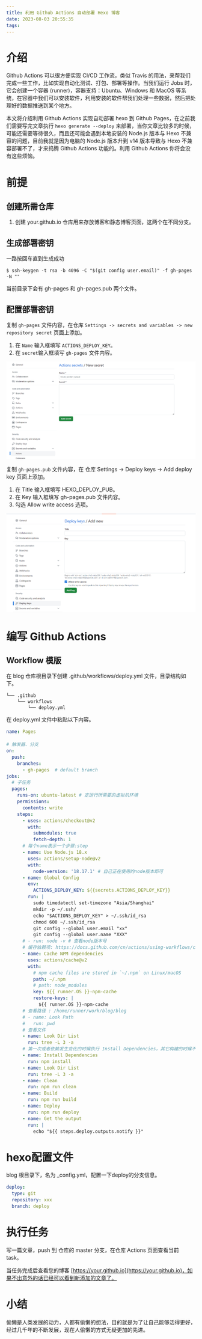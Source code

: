 ```yaml
---
title: 利用 Github Actions 自动部署 Hexo 博客
date: 2023-08-03 20:55:35
tags:
---
```


# 介绍
Github Actions 可以很方便实现 CI/CD 工作流，类似 Travis 的用法，来帮我们完成一些工作，比如实现自动化测试、打包、部署等操作。当我们运行 Jobs 时，它会创建一个容器 (runner)，容器支持：Ubuntu、Windows 和 MacOS 等系统，在容器中我们可以安装软件，利用安装的软件帮我们处理一些数据，然后把处理好的数据推送到某个地方。

本文将介绍利用 Github Actions 实现自动部署 hexo 到 Github Pages，在之前我们需要写完文章执行 `hexo generate --deploy` 来部署，当你文章比较多的时候，可能还需要等待很久，而且还可能会遇到本地安装的 Node.js 版本与 Hexo 不兼容的问题，目前我就是因为电脑的 Node.js 版本升到 v14 版本导致与 Hexo 不兼容部署不了，才来捣腾 Github Actions 功能的。利用 Github Actions 你将会没有这些烦恼。



# 前提
## 创建所需仓库
1. 创建 your.github.io 仓库用来存放博客和静态博客页面，这两个在不同分支。

## 生成部署密钥
一路按回车直到生成成功

```shell
$ ssh-keygen -t rsa -b 4096 -C "$(git config user.email)" -f gh-pages -N ""
```

当前目录下会有 gh-pages 和 gh-pages.pub 两个文件。

## 配置部署密钥
复制  `gh-pages` 文件内容，在仓库 `Settings -> secrets and variables -> new repository secret` 页面上添加。

1. 在 `Name` 输入框填写 `ACTIONS_DEPLOY_KEY`。
2. 在 `secret`输入框填写  `gh-pages` 文件内容。

![1693718105040](auto-deploy/1693718105040.png)



复制  `gh-pages.pub` 文件内容，在 仓库 Settings -> Deploy keys -> Add deploy key 页面上添加。

1. 在 Title 输入框填写 HEXO_DEPLOY_PUB。
2. 在 Key 输入框填写  gh-pages.pub 文件内容。
3. 勾选 Allow write access 选项。

![1693718293575](auto-deploy/1693718293575.png)



# 编写 Github Actions
## Workflow 模版
在 blog 仓库根目录下创建 .github/workflows/deploy.yml 文件，目录结构如下。

```blog (repository)
└── .github
    └── workflows
        └── deploy.yml

```

在 deploy.yml 文件中粘贴以下内容。

```yml
name: Pages

# 触发器、分支
on:
  push:
    branches:
      - gh-pages  # default branch
jobs:
  # 子任务
  pages:
    runs-on: ubuntu-latest # 定运行所需要的虚拟机环境
    permissions:
      contents: write
    steps:
      - uses: actions/checkout@v2
        with:
          submodules: true
          fetch-depth: 1
      # 每个name表示一个步骤:step
      - name: Use Node.js 18.x
        uses: actions/setup-node@v2
        with:
          node-version: '18.17.1' # 自己正在使用的node版本即可
      - name: Global Config
        env:
          ACTIONS_DEPLOY_KEY: ${{secrets.ACTIONS_DEPLOY_KEY}}
        run: |
          sudo timedatectl set-timezone "Asia/Shanghai"
          mkdir -p ~/.ssh/
          echo "$ACTIONS_DEPLOY_KEY" > ~/.ssh/id_rsa
          chmod 600 ~/.ssh/id_rsa
          git config --global user.email "xx"
          git config --global user.name "XXX"
      # - run: node -v # 查看node版本号
      # 缓存依赖项: https://docs.github.com/cn/actions/using-workflows/caching-dependencies-to-speed-up-workflows
      - name: Cache NPM dependencies
        uses: actions/cache@v2
        with:
          # npm cache files are stored in `~/.npm` on Linux/macOS
          path: ~/.npm
          # path: node_modules
          key: ${{ runner.OS }}-npm-cache
          restore-keys: |
            ${{ runner.OS }}-npm-cache
      # 查看路径 : /home/runner/work/blog/blog
      # - name: Look Path
      #   run: pwd
      # 查看文件
      - name: Look Dir List
        run: tree -L 3 -a
      # 第一次或者依赖发生变化的时候执行 Install Dependencies，其它构建的时候不需要这一步
      - name: Install Dependencies
        run: npm install
      - name: Look Dir List
        run: tree -L 3 -a
      - name: Clean
        run: npm run clean
      - name: Build
        run: npm run build
      - name: Deploy
        run: npm run deploy
      - name: Get the output
        run: |
          echo "${{ steps.deploy.outputs.notify }}"

```



# hexo配置文件
blog 根目录下，名为 _config.yml，配置一下deploy的分支信息。

```yml
deploy: 
  type: git 
  repository: xxx
  branch: deploy
```

# 执行任务
写一篇文章，push 到 仓库的 master 分支，在仓库 Actions 页面查看当前 task。

当任务完成后查看您的博客 [https://your.github.io](https://your.github.io)，如果不出意外的话已经可以看到新添加的文章了。

# 小结
偷懒是人类发展的动力，人都有偷懒的想法，目的就是为了让自己能够活得更好，经过几千年的不断发展，现在人偷懒的方式无疑更加的先进。
